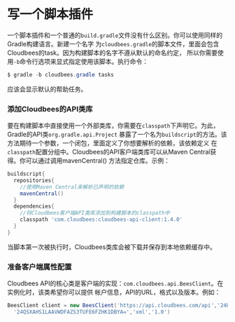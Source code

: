 写一个脚本插件
=====================
一个脚本插件和一个普通的`build.gradle`文件没有什么区别。你可以使用同样的Gradle构建语言。新建一个名字
为`cloudbees.gradle`的脚本文件，里面会包含Cloudbees的task。因为构建脚本的名字不遵从默认的命名约定，
所以你需要使用`-b`命令行选项来显式指定使用该脚本。执行命令：
```powershell
$ gradle -b cloudbees.gradle tasks
```
应该会显示默认的帮助任务。

### 添加Cloudbees的API类库
要在构建脚本中直接使用一个外部类库，你需要在`classpath`下声明它。为此，Gradle的API类`org.gradle.api.Project`
暴露了一个名为`buildscript`的方法。该方法期待一个参数，一个闭包，里面定义了你想要解析的依赖，该依赖定义
在`classpath`配置分组中。Cloudbees的API客户端类库可以从Maven Central获得。你可以通过调用mavenCentral()
方法指定仓库。示例：
```gradle
buildscript{
  repositories{
    //使用Maven Central来解析已声明的依赖
    mavenCentral()
  }
  dependencies{
    //将Cloudbees客户端API类库添加到构建脚本的classpath中
    classpath 'com.cloudbees:cloudbees-api-client:1.4.0'
  }
}
```
当脚本第一次被执行时，Cloudbees类库会被下载并保存到本地依赖缓存中。

### 准备客户端属性配置
Cloudbees API的核心类是客户端的实现：`com.cloudbees.api.BeesClient`。在实例化时，该类希望你可以提供
帐户信息，API的URL，格式以及版本。例如：
```groovy
BeesClient client = new BeesClient('https://api.cloudbees.com/api','24HE9X5DFF743671',
  '24QSXAHS1LAAVWDFAZS3TUFE6FZHK1DBYA=','xml','1.0')
```
